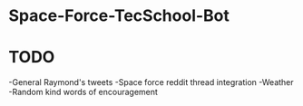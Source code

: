 # Space-Force-TecSchool-Bot

# TODO
-General Raymond's tweets
-Space force reddit thread integration
-Weather 
-Random kind words of encouragement
